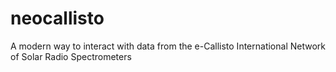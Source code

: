 # neocallisto
A modern way to interact with data from the e-Callisto International Network of Solar Radio Spectrometers
